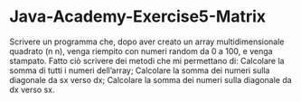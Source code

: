 # Java-Academy-Exercise5-Matrix
Scrivere un programma che, dopo aver creato un array multidimensionale quadrato (n n), venga riempito con numeri random da 0 a 100, e venga stampato. Fatto ciò scrivere dei metodi che mi permettano di:  Calcolare la somma di tutti i numeri dell’array; Calcolare la somma dei numeri sulla diagonale da sx verso dx; Calcolare la somma dei numeri sulla diagonale da dx verso sx.
